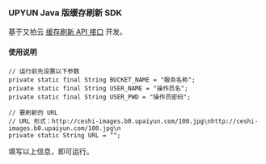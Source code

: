 ### UPYUN Java 版缓存刷新 SDK

基于又拍云 [缓存刷新 API 接口](http://docs.upyun.com/api/purge/) 开发。

#### 使用说明

```
// 运行前先设置以下参数
private static final String BUCKET_NAME = "服务名称";
private static final String USER_NAME = "操作员名";
private static final String USER_PWD = "操作员密码";

// 要刷新的 URL
// URL 形式：http://ceshi-images.b0.upaiyun.com/100.jpg\nhttp://ceshi-images.b0.upaiyun.com/100.jpg\n
private static String URL = "";
```    

填写以上信息，即可运行。
